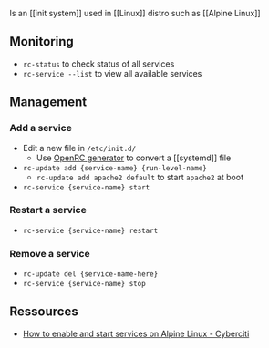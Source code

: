 Is an [[init system]] used in [[Linux]] distro such as [[Alpine Linux]]
## Monitoring
- `rc-status` to check status of all services
- `rc-service --list` to view all available services
## Management
### Add a service
- Edit a new file in `/etc/init.d/` 
	- Use [OpenRC generator](http://openrc.run/) to convert a [[systemd]] file
- `rc-update add {service-name} {run-level-name}`
	- `rc-update add apache2 default` to start `apache2` at boot
- `rc-service {service-name} start`
### Restart a service
- `rc-service {service-name} restart`
### Remove a service
- `rc-update del {service-name-here}`
- `rc-service {service-name} stop`
## Ressources
- [How to enable and start services on Alpine Linux - Cyberciti](https://www.cyberciti.biz/faq/how-to-enable-and-start-services-on-alpine-linux/)